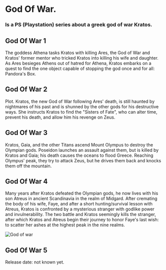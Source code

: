 # God Of War.
### Is a PS (Playstation) series about a greek god of war Kratos.

## God Of War 1
The goddess Athena tasks Kratos with killing Ares, the God of War and Kratos' former mentor who tricked Kratos into killing his wife and daughter. 
As Ares besieges Athens out of hatred for Athena, Kratos embarks on a quest to find the one object capable of stopping the god once and for all: 
Pandora's Box.

## God Of War 2
Plot. Kratos, the new God of War following Ares' death, is still haunted by nightmares of his past and is shunned by the other gods for his destructive ways.
She instructs Kratos to find the "Sisters of Fate", who can alter time, prevent his death, and allow him his revenge on Zeus.

## God Of War 3
Kratos, Gaia, and the other Titans ascend Mount Olympus to destroy the Olympian gods. 
Poseidon launches an assault against them, but is killed by Kratos and Gaia; his death causes the oceans to flood Greece.
Reaching Olympus' peak, they try to attack Zeus, but he drives them back and knocks them off the mountain.

## God Of War 4 
Many years after Kratos defeated the Olympian gods, he now lives with his son Atreus in ancient Scandinavia in the realm of Midgard. 
After cremating the body of his wife, Faye, and after a short hunting/survival lesson with Atreus, 
Kratos is confronted by a mysterious stranger with godlike power and invulnerability. 
The two battle and Kratos seemingly kills the stranger, after which Kratos and Atreus begin their journey to honor Faye's last wish: 
to scatter her ashes at the highest peak in the nine realms.

![God of war](https://www.1337.games/app/uploads/2018/01/god-of-war.jpg)

## God Of War 5
Release date: not known yet.

